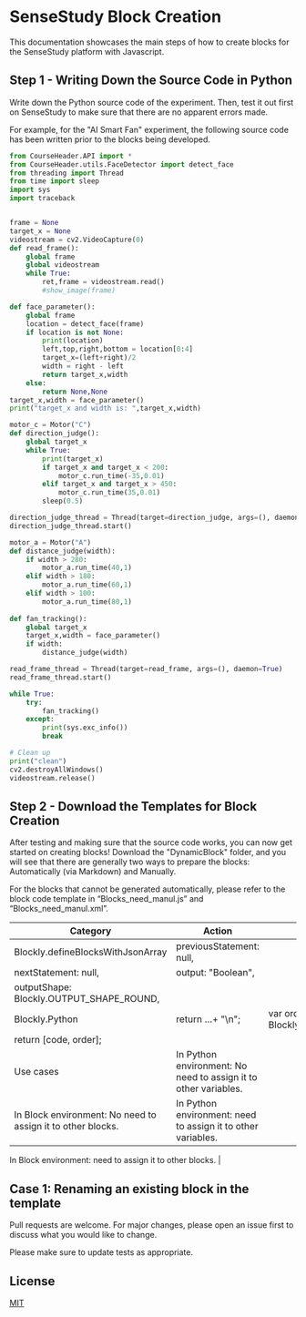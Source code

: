 # SenseStudy Block Creation

This documentation showcases the main steps of how to create blocks for the SenseStudy platform with Javascript.

## Step 1 - Writing Down the Source Code in Python

Write down the Python source code of the experiment. Then, test it out first on SenseStudy to make sure that there are no apparent errors made.

For example, for the "AI Smart Fan" experiment, the following source code has been written prior to the blocks being developed.

```python
from CourseHeader.API import *
from CourseHeader.utils.FaceDetector import detect_face
from threading import Thread
from time import sleep
import sys
import traceback


frame = None
target_x = None
videostream = cv2.VideoCapture(0)
def read_frame():
    global frame
    global videostream
    while True:
        ret,frame = videostream.read()
        #show_image(frame)

def face_parameter():
    global frame
    location = detect_face(frame)
    if location is not None:
        print(location)
        left,top,right,bottom = location[0:4]
        target_x=(left+right)/2
        width = right - left
        return target_x,width
    else:
        return None,None
target_x,width = face_parameter()
print("target_x and width is: ",target_x,width)

motor_c = Motor("C")
def direction_judge():
    global target_x
    while True:
        print(target_x)
        if target_x and target_x < 200:
            motor_c.run_time(-35,0.01)
        elif target_x and target_x > 450:
            motor_c.run_time(35,0.01)
        sleep(0.5)

direction_judge_thread = Thread(target=direction_judge, args=(), daemon=True)
direction_judge_thread.start()

motor_a = Motor("A")
def distance_judge(width):
    if width > 280:
        motor_a.run_time(40,1)
    elif width > 180:
        motor_a.run_time(60,1)
    elif width > 100:
        motor_a.run_time(80,1)
        
def fan_tracking():
    global target_x
    target_x,width = face_parameter()
    if width:
        distance_judge(width)

read_frame_thread = Thread(target=read_frame, args=(), daemon=True)
read_frame_thread.start()

while True:
    try:
        fan_tracking()
    except:
        print(sys.exc_info())
        break

# Clean up
print("clean")
cv2.destroyAllWindows()
videostream.release()
```

## Step 2 - Download the Templates for Block Creation
After testing and making sure that the source code works, you can now get started on creating blocks! Download the "DynamicBlock" folder, and you will see that there are generally two ways to prepare the blocks: Automatically (via Markdown) and Manually. 

For the blocks that cannot be generated automatically, please refer to the block code template in “Blocks_need_manul.js” and “Blocks_need_manul.xml”.  

| Category      | Action | Detection |
| ----------- | ----------- | ----------- |
| Blockly.defineBlocksWithJsonArray      |  previousStatement: null,
        nextStatement: null,	        | output: "Boolean",
outputShape: Blockly.OUTPUT_SHAPE_ROUND,       |
| Blockly.Python   | return …+ "\n";        | var order = Blockly.Python.ORDER_ATOMIC;
        return [code, order];       |
| Use cases   | In Python environment: No need to assign it to other variables. 
In Block environment: No need to assign it to other blocks.         | In Python environment: need to assign it to other variables. 

In Block environment: need to assign it to other blocks.        |


## Case 1: Renaming an existing block in the template
Pull requests are welcome. For major changes, please open an issue first to discuss what you would like to change.

Please make sure to update tests as appropriate.

## License
[MIT](https://choosealicense.com/licenses/mit/)
